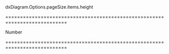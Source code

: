 <!--id-->dxDiagram.Options.pageSize.items.height<!--/id-->
===========================================================================
<!--type-->Number<!--/type-->
===========================================================================

<!--shortDescription-->

<!--/shortDescription-->

<!--fullDescription-->

<!--/fullDescription-->